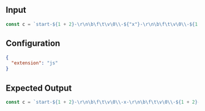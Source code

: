 
## Input
```javascript input
const c = `start-${1 + 2}-\r\n\b\f\t\v\0\\-${"x"}-\r\n\b\f\t\v\0\\-${1 + 2}-end`;
```

## Configuration
```json configuration
{
  "extension": "js"
}
```

## Expected Output
```javascript expected output
const c = `start-${1 + 2}-\r\n\b\f\t\v\0\\-x-\r\n\b\f\t\v\0\\-${1 + 2}-end`;
```

